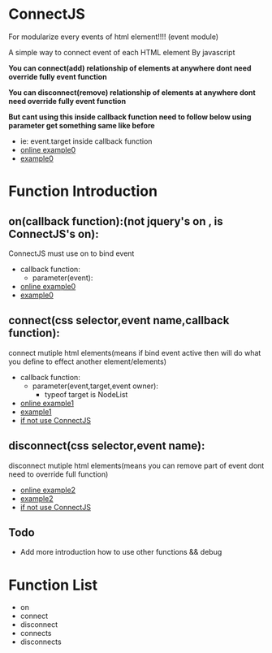 # ConnectJS

For modularize every events of html element!!!! (event module) 

A simple way to connect event of each HTML element By javascript  

**You can connect(add) relationship of elements at anywhere dont need override fully event function**

**You can disconnect(remove) relationship of elements at anywhere dont need override fully event function**

**But cant using this inside callback function need to follow below using parameter get something same like before**
  * ie: event.target inside callback function
  * [online example0](https://fitloss.github.io/ConnectJS/Example0.html)
  * [example0](https://github.com/FITLOSS/ConnectJS/blob/main/Example0.html)
# Function Introduction

## on(callback function):(not jquery's on , is ConnectJS's on):
ConnectJS must use on to bind event
* callback function:
  * parameter(event):
* [online example0](https://fitloss.github.io/ConnectJS/Example0.html)
* [example0](https://github.com/FITLOSS/ConnectJS/blob/main/Example0.html)
## connect(css selector,event name,callback function):
connect mutiple html elements(means if bind event active then will do what you define to effect another element/elements)
* callback function:
  * parameter(event,target,event owner):
    * typeof target is NodeList
* [online example1](https://fitloss.github.io/ConnectJS/Example1.html)
* [example1](https://github.com/FITLOSS/ConnectJS/blob/main/Example1.html)
* [if not use ConnectJS](https://github.com/FITLOSS/ConnectJS/blob/main/Example1_NotUseConnect.html)

## disconnect(css selector,event name):
disconnect mutiple html elements(means you can remove part of event dont need to override full function)
* [online example2](https://fitloss.github.io/ConnectJS/Example2.html)
* [example2](https://github.com/FITLOSS/ConnectJS/blob/main/Example2.html)
* [if not use ConnectJS](https://github.com/FITLOSS/ConnectJS/blob/main/Example2_NotUseConnect.html)

## Todo
* Add more introduction how to use other functions && debug
# Function List
* on
* connect
* disconnect
* connects
* disconnects
